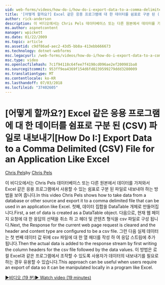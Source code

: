 ```yaml
---
uid: web-forms/videos/how-do-i/how-do-i-export-data-to-a-comma-delimited-csv-file-for-an-application-like-excel
title: '[어떻게 할까요?] Excel 같은 응용 프로그램에 대 한 데이터를 쉼표로 구분 된 (CSV) 파일로 내보내기 | Microsoft Docs'
author: rick-anderson
description: 이 비디오에서는 Chris Pels 데이터베이스 또는 다른 원본에서 데이터를 가져오고는 응용 프로그램 li에서 사용할 수 있는 쉼표로 구분 된 파일로 내보내야 하는 방법을 표시 하는 중...
ms.author: aspnetcontent
manager: wpickett
ms.date: 01/22/2009
ms.topic: article
ms.assetid: c9df86ad-aec2-43d5-bb8a-413ebb666673
ms.technology: dotnet-webforms
msc.legacyurl: /web-forms/videos/how-do-i/how-do-i-export-data-to-a-comma-delimited-csv-file-for-an-application-like-excel
msc.type: video
ms.openlocfilehash: 7c1f94118c64fee7f4198cd096ae2ef200981ba8
ms.sourcegitcommit: 953ff9ea4369f154d6fd0239599279ddd3280009
ms.translationtype: MT
ms.contentlocale: ko-KR
ms.lasthandoff: 07/03/2018
ms.locfileid: "37402605"
---
```

<a name="how-do-i-export-data-to-a-comma-delimited-csv-file-for-an-application-like-excel"></a><span data-ttu-id="42942-103">[어떻게 할까요?] Excel 같은 응용 프로그램에 대 한 데이터를 쉼표로 구분 된 (CSV) 파일로 내보내기</span><span class="sxs-lookup"><span data-stu-id="42942-103">[How Do I:] Export Data to a Comma Delimited (CSV) File for an Application Like Excel</span></span>
====================
<span data-ttu-id="42942-104">[Chris Pels](https://twitter.com/chrispels)</span><span class="sxs-lookup"><span data-stu-id="42942-104">by [Chris Pels](https://twitter.com/chrispels)</span></span>

<span data-ttu-id="42942-105">이 비디오에서는 Chris Pels 데이터베이스 또는 다른 원본에서 데이터를 가져와서 Excel 같은 응용 프로그램에서 사용할 수 있는 쉼표로 구분 된 파일로 내보내야 하는 방법을 보여 줍니다.</span><span class="sxs-lookup"><span data-stu-id="42942-105">In this video Chris Pels shows how to take data from a database or other source and export it to a comma delimited file that can be used in an application like Excel.</span></span> <span data-ttu-id="42942-106">첫째, 데이터 집합을 DataTable 개체로 만들어집니다.</span><span class="sxs-lookup"><span data-stu-id="42942-106">First, a set of data is created as a DataTable object.</span></span> <span data-ttu-id="42942-107">다음으로, 현재 웹 페이지 요청에 대 한 응답의 선택을 취소 하 고 헤더 및 콘텐츠 형식을 csv 파일로 구성 됩니다.</span><span class="sxs-lookup"><span data-stu-id="42942-107">Next, the Response for the current web page request is cleared and the header and content type are configured to be a csv file.</span></span> <span data-ttu-id="42942-108">그런 다음 실제 데이터는 첫 번째 데이터 값 뒤에 csv 파일에 대 한 열 헤더를 작성 하 여 응답 스트림에 추가 됩니다.</span><span class="sxs-lookup"><span data-stu-id="42942-108">Then the actual data is added to the response stream by first writing the column headers for the csv file followed by the data values.</span></span> <span data-ttu-id="42942-109">이 방법은 로컬 Excel과 같은 프로그램에서 조작할 수 있도록 사용자가 데이터의 내보내기를 필요로 하는 경우 유용할 수 있습니다.</span><span class="sxs-lookup"><span data-stu-id="42942-109">This approach can be useful when users require an export of data so it can be manipulated locally in a program like Excel.</span></span>

[<span data-ttu-id="42942-110">&#9654;비디오 (19 분)</span><span class="sxs-lookup"><span data-stu-id="42942-110">&#9654; Watch video (19 minutes)</span></span>](https://channel9.msdn.com/Blogs/ASP-NET-Site-Videos/how-do-i-export-data-to-a-comma-delimited-csv-file-for-an-application-like-excel)
